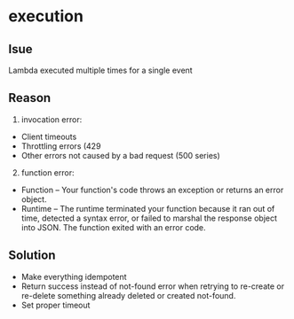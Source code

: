 # execution

## Isue

Lambda executed multiple times for a single event 

## Reason

1) invocation error:

*   Client timeouts
*   Throttling errors (429
*   Other errors not caused by a bad request (500 series)


2) function error:

* Function – Your function's code throws an exception or returns an error object.
* Runtime – The runtime terminated your function because it ran out of time, detected a syntax error, or failed to marshal the response object into JSON. The function exited with an error code.

## Solution 

*  Make everything idempotent
*  Return success instead of not-found error when retrying to re-create or re-delete something already deleted or created not-found.
*  Set proper timeout
